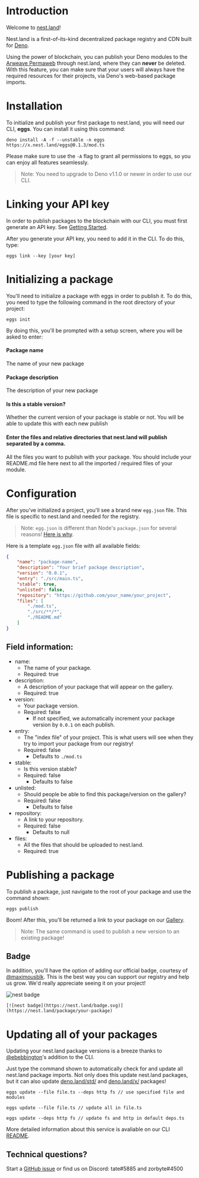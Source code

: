 # Introduction

Welcome to [nest.land](https://nest.land)!

Nest.land is a first-of-its-kind decentralized package registry and CDN built for [Deno](https://deno.land).

Using the power of blockchain, you can publish your Deno modules to the [Arweave Permaweb](https://www.arweave.org/) through nest.land, where they can **never** be deleted. With this feature, you can make sure that your users will always have the required resources for their projects, via Deno's web-based package imports. 

# Installation

To initialize and publish your first package to nest.land, you will need our CLI, **eggs**. You can install it using this command:

```shell script
deno install -A -f --unstable -n eggs https://x.nest.land/eggs@0.1.3/mod.ts
```
Please make sure to use the `-A` flag to grant all permissions to eggs, so you can enjoy all features seamlessly.
> Note: You need to upgrade to Deno v1.1.0 or newer in order to use our CLI.
  
# Linking your API key

In order to publish packages to the blockchain with our CLI, you must first generate an API key. See [Getting Started](/#start).

After you generate your API key, you need to add it in the CLI. To do this, type:
```shell script
eggs link --key [your key]
```

# Initializing a package

You'll need to initialize a package with eggs in order to publish it. To do this, you need to type the following command in the root directory of your project:
```shell script
eggs init
```
By doing this, you'll be prompted with a setup screen, where you will be asked to enter:
#### Package name
The name of your new package
#### Package description
The description of your new package
#### Is this a stable version?
Whether the current version of your package is stable or not. You will be able to update this with each new publish
#### Enter the files and relative directories that nest.land will publish separated by a comma.
All the files you want to publish with your package. You should include your README.md file here next to all the imported / required files of your module. 

# Configuration

After you've initialized a project, you'll see a brand new `egg.json` file. This file is specific to nest.land and needed for the registry.
> Note: `egg.json` is different than Node's `package.json` for several reasons! [Here is why](https://github.com/nestlandofficial/nest.land/issues/52#issuecomment-643038042).

Here is a template `egg.json` file with all available fields:
```json
{
    "name": "package-name",
    "description": "Your brief package description",
    "version": "0.0.1",
    "entry": "./src/main.ts",
    "stable": true,
    "unlisted": false,
    "repository": "https://github.com/your_name/your_project",
    "files": [
        "./mod.ts",
        "./src/**/*",
        "./README.md"
    ]
}
```
## Field information:

- name:
    - The name of your package.
    - Required: true
- description:
    - A description of your package that will appear on the gallery.
    - Required: true
- version: 
    - Your package version.
    - Required: false
        - If not specified, we automatically increment your package version by `0.0.1` on each publish.
- entry:
    - The "index file" of your project. This is what users will see when they try to import your package from our registry!
    - Required: false
        - Defaults to `./mod.ts`
- stable:
    - Is this version stable?
    - Required: false
        - Defaults to false
- unlisted:
    - Should people be able to find this package/version on the gallery?
    - Required: false
        - Defaults to false
- repository:
    - A link to your repository.
    - Required: false
        - Defaults to null
- files:
    - All the files that should be uploaded to nest.land.
    - Required: true

# Publishing a package

To publish a package, just navigate to the root of your package and use the command shown:
```shell script
eggs publish
```
Boom! After this, you'll be returned a link to your package on our [Gallery](gallery).

> Note: The same command is used to publish a new version to an existing package!

## Badge

In addition, you'll have the option of adding our official badge, courtesy of [@maximousblk](https://github.com/maximousblk). This is the best way you can support our registry and help us grow. We'd really appreciate seeing it on your project!

![nest badge](https://nest.land/badge.svg)

```
[![nest badge](https://nest.land/badge.svg)](https://nest.land/package/your-package)
```
 
# Updating all of your packages
  
Updating your nest.land package versions is a breeze thanks to [@ebebbington](https://github.com/ebebbington)'s addition to the CLI. 

Just type the command shown to automatically check for and update all nest.land package imports. Not only does this update nest.land packages, but it can also update [deno.land/std/](https://deno.land/std/) and [deno.land/x/](https://deno.land/x/) packages!

```shell script
eggs update --file file.ts --deps http fs // use specified file and modules
```

```shell script
eggs update --file file.ts // update all in file.ts
```

```shell script
eggs update --deps http fs // update fs and http in default deps.ts
```

More detailed information about this service is avaliable on our CLI [README](https://github.com/nestlandofficial/nest.land/tree/master/eggs).

## Technical questions?

Start a [GitHub issue](https://github.com/nestlandofficial/nest.land/issues) or find us on Discord: tate#5885 and zorbyte#4500
